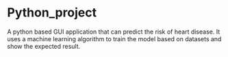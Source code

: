 # Python_project
A python based GUI application that can predict the risk of heart disease. 
It uses a machine learning algorithm to train the model based on datasets and show the expected result.
